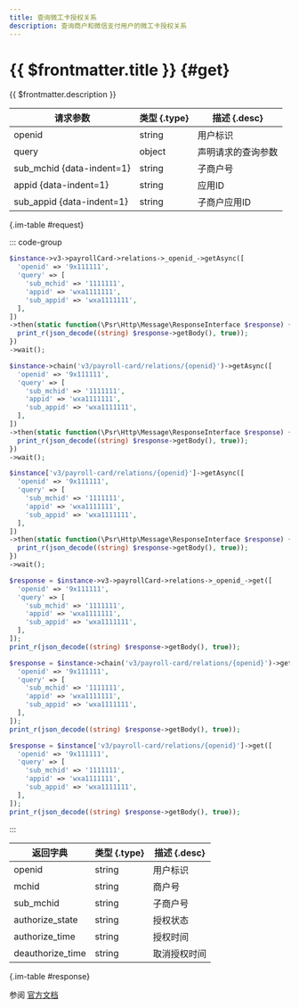 ```yaml
---
title: 查询微工卡授权关系
description: 查询商户和微信支付用户的微工卡授权关系
---
```


# {{ $frontmatter.title }} {#get}

{{ $frontmatter.description }}

| 请求参数 | 类型 {.type} | 描述 {.desc}
| --- | --- | ---
| openid | string | 用户标识
| query | object | 声明请求的查询参数
| sub_mchid {data-indent=1} | string | 子商户号
| appid {data-indent=1} | string | 应用ID
| sub_appid {data-indent=1} | string | 子商户应用ID

{.im-table #request}

::: code-group

```php [异步纯链式]
$instance->v3->payrollCard->relations->_openid_->getAsync([
  'openid' => '9x111111',
  'query' => [
    'sub_mchid' => '1111111',
    'appid' => 'wxa1111111',
    'sub_appid' => 'wxa1111111',
  ],
])
->then(static function(\Psr\Http\Message\ResponseInterface $response) {
  print_r(json_decode((string) $response->getBody(), true));
})
->wait();
```

```php [异步声明式]
$instance->chain('v3/payroll-card/relations/{openid}')->getAsync([
  'openid' => '9x111111',
  'query' => [
    'sub_mchid' => '1111111',
    'appid' => 'wxa1111111',
    'sub_appid' => 'wxa1111111',
  ],
])
->then(static function(\Psr\Http\Message\ResponseInterface $response) {
  print_r(json_decode((string) $response->getBody(), true));
})
->wait();
```

```php [异步属性式]
$instance['v3/payroll-card/relations/{openid}']->getAsync([
  'openid' => '9x111111',
  'query' => [
    'sub_mchid' => '1111111',
    'appid' => 'wxa1111111',
    'sub_appid' => 'wxa1111111',
  ],
])
->then(static function(\Psr\Http\Message\ResponseInterface $response) {
  print_r(json_decode((string) $response->getBody(), true));
})
->wait();
```

```php [同步纯链式]
$response = $instance->v3->payrollCard->relations->_openid_->get([
  'openid' => '9x111111',
  'query' => [
    'sub_mchid' => '1111111',
    'appid' => 'wxa1111111',
    'sub_appid' => 'wxa1111111',
  ],
]);
print_r(json_decode((string) $response->getBody(), true));
```

```php [同步声明式]
$response = $instance->chain('v3/payroll-card/relations/{openid}')->get([
  'openid' => '9x111111',
  'query' => [
    'sub_mchid' => '1111111',
    'appid' => 'wxa1111111',
    'sub_appid' => 'wxa1111111',
  ],
]);
print_r(json_decode((string) $response->getBody(), true));
```

```php [同步属性式]
$response = $instance['v3/payroll-card/relations/{openid}']->get([
  'openid' => '9x111111',
  'query' => [
    'sub_mchid' => '1111111',
    'appid' => 'wxa1111111',
    'sub_appid' => 'wxa1111111',
  ],
]);
print_r(json_decode((string) $response->getBody(), true));
```

:::

| 返回字典 | 类型 {.type} | 描述 {.desc}
| --- | --- | ---
| openid | string | 用户标识
| mchid | string | 商户号
| sub_mchid | string | 子商户号
| authorize_state | string | 授权状态
| authorize_time | string | 授权时间
| deauthorize_time | string | 取消授权时间

{.im-table #response}

参阅 [官方文档](https://pay.weixin.qq.com/wiki/doc/apiv3_partner/Offline/apis/chapter4_1_2.shtml)
